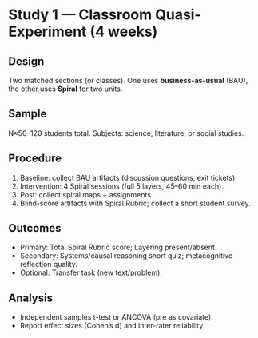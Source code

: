 # Study 1 — Classroom Quasi-Experiment (4 weeks)

## Design
Two matched sections (or classes). One uses **business-as-usual** (BAU), the other uses **Spiral** for two units.

## Sample
N≈50–120 students total. Subjects: science, literature, or social studies.

## Procedure
1) Baseline: collect BAU artifacts (discussion questions, exit tickets).
2) Intervention: 4 Spiral sessions (full 5 layers, 45–60 min each).
3) Post: collect spiral maps + assignments.
4) Blind-score artifacts with Spiral Rubric; collect a short student survey.

## Outcomes
- Primary: Total Spiral Rubric score; Layering present/absent.
- Secondary: Systems/causal reasoning short quiz; metacognitive reflection quality.
- Optional: Transfer task (new text/problem).

## Analysis
- Independent samples t-test or ANCOVA (pre as covariate).
- Report effect sizes (Cohen’s d) and inter-rater reliability.
